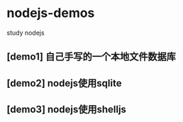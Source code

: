 # nodejs-demos
study nodejs

## [demo1] 自己手写的一个本地文件数据库

## [demo2] nodejs使用sqlite
## [demo3] nodejs使用shelljs
